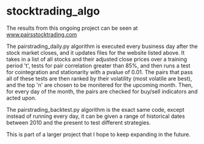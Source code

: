 # stocktrading_algo

The results from this ongoing project can be seen at www.pairsstocktrading.com

The pairstrading_daily.py algorithm is executed every business day after the stock market closes, and it updates files for the website listed above. It takes in a list of all stocks and their adjusted close prices over a training period 't', tests for pair correlation greater than 85%, and then runs a test for cointegration and stationarity with a pvalue of 0.01. The pairs that pass all of these tests are then ranked by their volatility (most volatile are best), and the top 'n' are chosen to be monitered for the upcoming month. Then, for every day of the month, the pairs are checked for buy/sell indicators and acted upon. 

The pairstrading_backtest.py algorithm is the exact same code, except instead of running every day, it can be given a range of historical dates between 2010 and the present to test different strategies. 

This is part of a larger project that I hope to keep expanding in the future.
